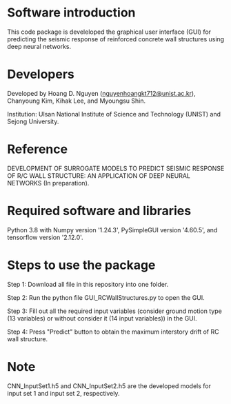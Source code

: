 # Software introduction

This code package is develeloped the graphical user interface (GUI) for predicting the seismic response of reinforced concrete wall structures using deep neural networks. 

# Developers

Developed by Hoang D. Nguyen (nguyenhoangkt712@unist.ac.kr), Chanyoung Kim, Kihak Lee, and Myoungsu Shin. 

Institution: Ulsan National Institute of Science and Technology (UNIST) and Sejong University.

# Reference

DEVELOPMENT OF SURROGATE MODELS TO PREDICT SEISMIC RESPONSE OF R/C WALL STRUCTURE: AN APPLICATION OF DEEP NEURAL NETWORKS (In preparation).

# Required software and libraries

Python 3.8 with Numpy version '1.24.3', PySimpleGUI version '4.60.5', and tensorflow version '2.12.0'.

# Steps to use the package

Step 1: Download all file in this repository into one folder. 

Step 2: Run the python file GUI_RCWallStructures.py to open the GUI.

Step 3: Fill out all the required input variables (consider ground motion type (13 variables) or without consider it (14 input variables)) in the GUI.

Step 4: Press "Predict" button to obtain the maximum interstory drift of RC wall structure.

# Note

CNN_InputSet1.h5 and CNN_InputSet2.h5 are the developed models for input set 1 and input set 2, respectively. 
